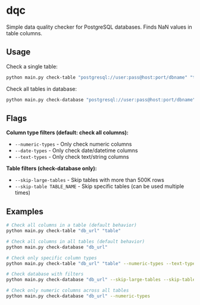 # dqc

Simple data quality checker for PostgreSQL databases. Finds NaN values in table columns.

## Usage

Check a single table:
```bash
python main.py check-table "postgresql://user:pass@host:port/dbname" "table_name"
```

Check all tables in database:
```bash
python main.py check-database "postgresql://user:pass@host:port/dbname"
```

## Flags

**Column type filters (default: check all columns):**
- `--numeric-types` - Only check numeric columns
- `--date-types` - Only check date/datetime columns  
- `--text-types` - Only check text/string columns

**Table filters (check-database only):**
- `--skip-large-tables` - Skip tables with more than 500K rows
- `--skip-table TABLE_NAME` - Skip specific tables (can be used multiple times)

## Examples

```bash
# Check all columns in a table (default behavior)
python main.py check-table "db_url" "table"

# Check all columns in all tables (default behavior)
python main.py check-database "db_url"

# Check only specific column types
python main.py check-table "db_url" "table" --numeric-types --text-types

# Check database with filters
python main.py check-database "db_url" --skip-large-tables --skip-table django_session --skip-table auth_log

# Check only numeric columns across all tables
python main.py check-database "db_url" --numeric-types
```

